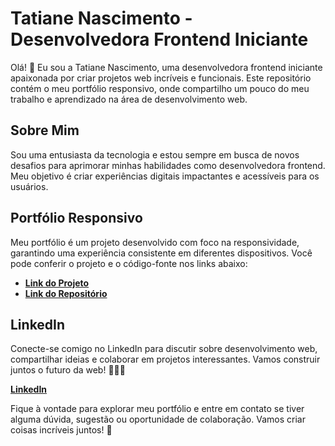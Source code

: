 # Tatiane Nascimento - Desenvolvedora Frontend Iniciante

Olá! 👋 Eu sou a Tatiane Nascimento, uma desenvolvedora frontend iniciante apaixonada por criar projetos web incríveis e funcionais. Este repositório contém o meu portfólio responsivo, onde compartilho um pouco do meu trabalho e aprendizado na área de desenvolvimento web.

## Sobre Mim

Sou uma entusiasta da tecnologia e estou sempre em busca de novos desafios para aprimorar minhas habilidades como desenvolvedora frontend. Meu objetivo é criar experiências digitais impactantes e acessíveis para os usuários.

## Portfólio Responsivo

Meu portfólio é um projeto desenvolvido com foco na responsividade, garantindo uma experiência consistente em diferentes dispositivos. Você pode conferir o projeto e o código-fonte nos links abaixo:

- [**Link do Projeto**](https://codepen.io/tatiane-nascimento/full/oNrMJKp)
- [**Link do Repositório**](inserir_link_repositorio_aqui)

## LinkedIn

Conecte-se comigo no LinkedIn para discutir sobre desenvolvimento web, compartilhar ideias e colaborar em projetos interessantes. Vamos construir juntos o futuro da web! 👩‍💻🚀

[**LinkedIn**](https://www.linkedin.com/in/tatiane-nascimento-68b0622bb?utm_source=share&utm_campaign=share_via&utm_content=profile&utm_medium=android_app)

Fique à vontade para explorar meu portfólio e entre em contato se tiver alguma dúvida, sugestão ou oportunidade de colaboração. Vamos criar coisas incríveis juntos! 🌟
